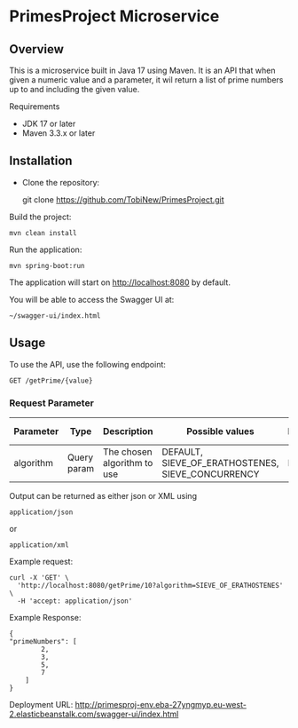 # PrimesProject Microservice

## Overview

This is a microservice built in Java 17 using Maven. It is an API that when given a numeric value and a parameter, it wil return a list of prime numbers up to and including the given value.

Requirements
-   JDK 17 or later
-   Maven 3.3.x or later

## Installation

-   Clone the repository:

    git clone https://github.com/TobiNew/PrimesProject.git


Build the project:

    mvn clean install

Run the application:

    mvn spring-boot:run

The application will start on [http://localhost:8080](http://localhost:8080) by default.

You will be able to access the Swagger UI at:
```
~/swagger-ui/index.html
```
## Usage
To use the API, use the following endpoint:
```
GET /getPrime/{value}
```
### Request Parameter

| Parameter | Type        | Description                 | Possible values                                   | Required | Default value |
|-----------|-------------|-----------------------------|---------------------------------------------------|----------|---------------|
| algorithm | Query param | The chosen algorithm to use | DEFAULT, SIEVE_OF_ERATHOSTENES, SIEVE_CONCURRENCY | No       | DEFAULT       |

Output can be returned as either json or XML using

    application/json
or

    application/xml
Example request:

    curl -X 'GET' \
      'http://localhost:8080/getPrime/10?algorithm=SIEVE_OF_ERATHOSTENES' \
      -H 'accept: application/json'

Example Response:

    {
    "primeNumbers": [
		    2,
		    3,
		    5,
		    7
	    ]
    }

Deployment URL: http://primesproj-env.eba-27yngmyp.eu-west-2.elasticbeanstalk.com/swagger-ui/index.html